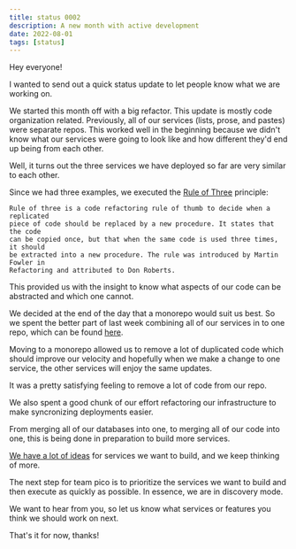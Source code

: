 ```yaml
---
title: status 0002
description: A new month with active development
date: 2022-08-01
tags: [status]
---
```


Hey everyone!

I wanted to send out a quick status update to let people know what we are
working on.

We started this month off with a big refactor. This update is mostly code
organization related. Previously, all of our services (lists, prose, and pastes)
were separate repos. This worked well in the beginning because we didn't know
what our services were going to look like and how different they'd end up being
from each other.

Well, it turns out the three services we have deployed so far are very similar
to each other.

Since we had three examples, we executed the
[Rule of Three](http://en.wikipedia.org/wiki/Rule_of_three_%28computer_programming%29)
principle:

```
Rule of three is a code refactoring rule of thumb to decide when a replicated
piece of code should be replaced by a new procedure. It states that the code
can be copied once, but that when the same code is used three times, it should
be extracted into a new procedure. The rule was introduced by Martin Fowler in
Refactoring and attributed to Don Roberts.
```

This provided us with the insight to know what aspects of our code can be
abstracted and which one cannot.

We decided at the end of the day that a monorepo would suit us best. So we spent
the better part of last week combining all of our services in to one repo, which
can be found [here](https://git.sr.ht/~erock/pico).

Moving to a monorepo allowed us to remove a lot of duplicated code which should
improve our velocity and hopefully when we make a change to one service, the
other services will enjoy the same updates.

It was a pretty satisfying feeling to remove a lot of code from our repo.

We also spent a good chunk of our effort refactoring our infrastructure to make
syncronizing deployments easier.

From merging all of our databases into one, to merging all of our code into one,
this is being done in preparation to build more services.

[We have a lot of ideas](https://todo.sr.ht/~erock/pico.sh?search=status%3Aopen%20label%3A%22service%22)
for services we want to build, and we keep thinking of more.

The next step for team pico is to prioritize the services we want to build and
then execute as quickly as possible. In essence, we are in discovery mode.

We want to hear from you, so let us know what services or features you think we
should work on next.

That's it for now, thanks!
